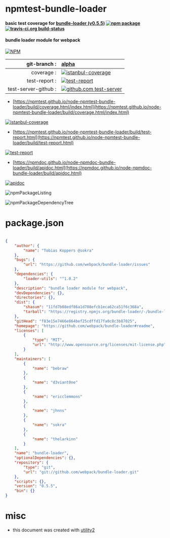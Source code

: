 # npmtest-bundle-loader

#### basic test coverage for  [bundle-loader (v0.5.5)](https://github.com/webpack/bundle-loader#readme)  [![npm package](https://img.shields.io/npm/v/npmtest-bundle-loader.svg?style=flat-square)](https://www.npmjs.org/package/npmtest-bundle-loader) [![travis-ci.org build-status](https://api.travis-ci.org/npmtest/node-npmtest-bundle-loader.svg)](https://travis-ci.org/npmtest/node-npmtest-bundle-loader)

#### bundle loader module for webpack

[![NPM](https://nodei.co/npm/bundle-loader.png?downloads=true&downloadRank=true&stars=true)](https://www.npmjs.com/package/bundle-loader)

| git-branch : | [alpha](https://github.com/npmtest/node-npmtest-bundle-loader/tree/alpha)|
|--:|:--|
| coverage : | [![istanbul-coverage](https://npmtest.github.io/node-npmtest-bundle-loader/build/coverage.badge.svg)](https://npmtest.github.io/node-npmtest-bundle-loader/build/coverage.html/index.html)|
| test-report : | [![test-report](https://npmtest.github.io/node-npmtest-bundle-loader/build/test-report.badge.svg)](https://npmtest.github.io/node-npmtest-bundle-loader/build/test-report.html)|
| test-server-github : | [![github.com test-server](https://npmtest.github.io/node-npmtest-bundle-loader/GitHub-Mark-32px.png)](https://npmtest.github.io/node-npmtest-bundle-loader/build/app/index.html) | | build-artifacts : | [![build-artifacts](https://npmtest.github.io/node-npmtest-bundle-loader/glyphicons_144_folder_open.png)](https://github.com/npmtest/node-npmtest-bundle-loader/tree/gh-pages/build)|

- [https://npmtest.github.io/node-npmtest-bundle-loader/build/coverage.html/index.html](https://npmtest.github.io/node-npmtest-bundle-loader/build/coverage.html/index.html)

[![istanbul-coverage](https://npmtest.github.io/node-npmtest-bundle-loader/build/screenCapture.buildCi.browser.%252Ftmp%252Fbuild%252Fcoverage.lib.html.png)](https://npmtest.github.io/node-npmtest-bundle-loader/build/coverage.html/index.html)

- [https://npmtest.github.io/node-npmtest-bundle-loader/build/test-report.html](https://npmtest.github.io/node-npmtest-bundle-loader/build/test-report.html)

[![test-report](https://npmtest.github.io/node-npmtest-bundle-loader/build/screenCapture.buildCi.browser.%252Ftmp%252Fbuild%252Ftest-report.html.png)](https://npmtest.github.io/node-npmtest-bundle-loader/build/test-report.html)

- [https://npmdoc.github.io/node-npmdoc-bundle-loader/build/apidoc.html](https://npmdoc.github.io/node-npmdoc-bundle-loader/build/apidoc.html)

[![apidoc](https://npmdoc.github.io/node-npmdoc-bundle-loader/build/screenCapture.buildCi.browser.%252Ftmp%252Fbuild%252Fapidoc.html.png)](https://npmdoc.github.io/node-npmdoc-bundle-loader/build/apidoc.html)

![npmPackageListing](https://npmtest.github.io/node-npmtest-bundle-loader/build/screenCapture.npmPackageListing.svg)

![npmPackageDependencyTree](https://npmtest.github.io/node-npmtest-bundle-loader/build/screenCapture.npmPackageDependencyTree.svg)



# package.json

```json

{
    "author": {
        "name": "Tobias Koppers @sokra"
    },
    "bugs": {
        "url": "https://github.com/webpack/bundle-loader/issues"
    },
    "dependencies": {
        "loader-utils": "^1.0.2"
    },
    "description": "bundle loader module for webpack",
    "devDependencies": {},
    "directories": {},
    "dist": {
        "shasum": "11fd7b08edf86a1d708efcb1eca62ca51f6c368a",
        "tarball": "https://registry.npmjs.org/bundle-loader/-/bundle-loader-0.5.5.tgz"
    },
    "gitHead": "f83e15e7466e864bef25cdffd17fa0c8c3b87025",
    "homepage": "https://github.com/webpack/bundle-loader#readme",
    "licenses": [
        {
            "type": "MIT",
            "url": "http://www.opensource.org/licenses/mit-license.php"
        }
    ],
    "maintainers": [
        {
            "name": "bebraw"
        },
        {
            "name": "d3viant0ne"
        },
        {
            "name": "ericclemmons"
        },
        {
            "name": "jhnns"
        },
        {
            "name": "sokra"
        },
        {
            "name": "thelarkinn"
        }
    ],
    "name": "bundle-loader",
    "optionalDependencies": {},
    "repository": {
        "type": "git",
        "url": "git://github.com/webpack/bundle-loader.git"
    },
    "scripts": {},
    "version": "0.5.5",
    "bin": {}
}
```



# misc
- this document was created with [utility2](https://github.com/kaizhu256/node-utility2)
